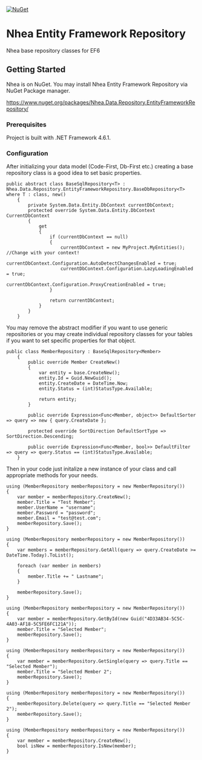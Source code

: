 [![NuGet](https://img.shields.io/nuget/v/Nhea.Data.Repository.EntityFrameworkRepository.svg)](https://www.nuget.org/packages/Nhea.Data.Repository.EntityFrameworkRepository/)

# Nhea Entity Framework Repository

Nhea base repository classes for EF6


## Getting Started

Nhea is on NuGet. You may install Nhea Entity Framework Repository via NuGet Package manager.

https://www.nuget.org/packages/Nhea.Data.Repository.EntityFrameworkRepository/

### Prerequisites

Project is built with .NET Framework 4.6.1. 

### Configuration

After initializing your data model (Code-First, Db-First etc.) creating a base repository class is a good idea to set basic properties.

```
public abstract class BaseSqlRepository<T> : Nhea.Data.Repository.EntityFrameworkRepository.BaseDbRepository<T> where T : class, new()
    {
        private System.Data.Entity.DbContext currentDbContext;
        protected override System.Data.Entity.DbContext CurrentDbContext
        {
            get
            {
                if (currentDbContext == null)
                {
                    currentDbContext = new MyProject.MyEntities(); //Change with your context!
                    currentDbContext.Configuration.AutoDetectChangesEnabled = true;
                    currentDbContext.Configuration.LazyLoadingEnabled = true;
                    currentDbContext.Configuration.ProxyCreationEnabled = true;
                }

                return currentDbContext;
            }
        }
    }
```

You may remove the abstract modifier if you want to use generic repositories or you may create individual repository classes for your tables if you want to set specific properties for that object.

```
public class MemberRepository : BaseSqlRepository<Member>
    {
        public override Member CreateNew()
        {
            var entity = base.CreateNew();
            entity.Id = Guid.NewGuid();
            entity.CreateDate = DateTime.Now;
            entity.Status = (int)StatusType.Available;

            return entity;
        }

        public override Expression<Func<Member, object>> DefaultSorter => query => new { query.CreateDate };

        protected override SortDirection DefaultSortType => SortDirection.Descending;

        public override Expression<Func<Member, bool>> DefaultFilter => query => query.Status == (int)StatusType.Available;
    }
```

Then in your code just initalize a new instance of your class and call appropriate methods for your needs.

```
using (MemberRepository memberRepository = new MemberRepository())
{
    var member = memberRepository.CreateNew();
    member.Title = "Test Member";
    member.UserName = "username";
    member.Password = "password";
    member.Email = "test@test.com";
    memberRepository.Save();
}

using (MemberRepository memberRepository = new MemberRepository())
{
    var members = memberRepository.GetAll(query => query.CreateDate >= DateTime.Today).ToList();

    foreach (var member in members)
    {
        member.Title += " Lastname";
    }

    memberRepository.Save();
}

using (MemberRepository memberRepository = new MemberRepository())
{
    var member = memberRepository.GetById(new Guid("4D33AB34-5C5C-4A03-AF18-5C5FE6FC121A"));
    member.Title = "Selected Member";
    memberRepository.Save();
}

using (MemberRepository memberRepository = new MemberRepository())
{
    var member = memberRepository.GetSingle(query => query.Title == "Selected Member");
    member.Title = "Selected Member 2";
    memberRepository.Save();
}

using (MemberRepository memberRepository = new MemberRepository())
{
    memberRepository.Delete(query => query.Title == "Selected Member 2");
    memberRepository.Save();
}

using (MemberRepository memberRepository = new MemberRepository())
{
    var member = memberRepository.CreateNew();
    bool isNew = memberRepository.IsNew(member);
}
```